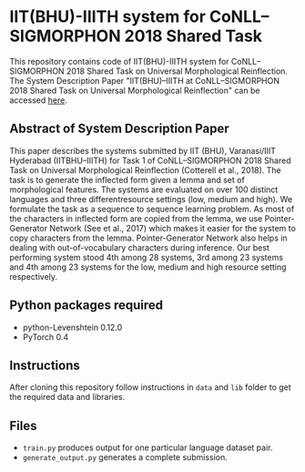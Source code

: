 # IIT(BHU)-IIITH system for CoNLL–SIGMORPHON 2018 Shared Task

This repository contains code of IIT(BHU)-IIITH system for CoNLL–SIGMORPHON 2018 Shared Task on Universal Morphological Reinflection. The System Description Paper "IIT(BHU)–IIITH at CoNLL–SIGMORPHON 2018 Shared Task on
Universal Morphological Reinflection" can be accessed [here](http://aclweb.org/anthology/K18-3013).

## Abstract of System Description Paper
This   paper   describes   the   systems   submitted  by  IIT  (BHU),  Varanasi/IIIT  Hyderabad (IITBHU–IIITH)   for   Task   1   of   CoNLL–SIGMORPHON  2018  Shared  Task  on  Universal  Morphological  Reinflection  (Cotterell et al., 2018).   The task is to generate the inflected form given a lemma and set of morphological features. The systems are evaluated on over 100 distinct languages and three differentresource settings (low, medium and high). We formulate the task as a sequence to sequence learning problem.   As most of the characters in inflected form are copied from the lemma, we use Pointer-Generator Network (See et al., 2017)  which  makes  it  easier  for  the  system to copy characters from the lemma.  Pointer-Generator Network also helps in dealing with out-of-vocabulary characters during inference. Our best performing system stood 4th among 28  systems,  3rd  among  23  systems  and  4th among  23  systems  for  the  low,  medium  and high resource setting respectively.

## Python packages required
* python-Levenshtein 0.12.0
* PyTorch 0.4

## Instructions
After cloning this repository follow instructions in `data` and `lib` folder to get the required data and libraries.

## Files
* `train.py` produces output for one particular language dataset pair.
* `generate_output.py` generates a complete submission.
